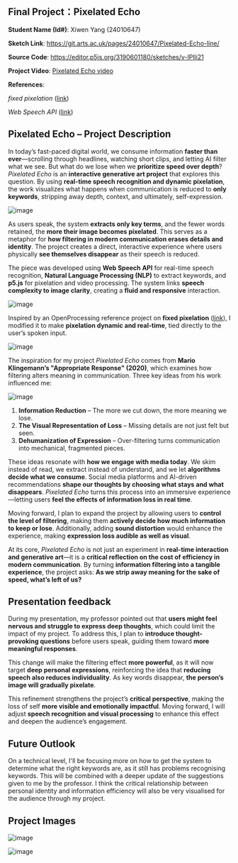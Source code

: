 

## Final Project：Pixelated Echo

**Student Name (Id#)**: Xiwen Yang (24010647)

**Sketch Link**: https://git.arts.ac.uk/pages/24010647/Pixelated-Echo-line/

**Source Code**: https://editor.p5js.org/3190601180/sketches/v-IPlli21

**Project Video**: [Pixelated Echo video](https://ual.cloud.panopto.eu/Panopto/Pages/Viewer.aspx?id=d4274058-b6f7-4da3-b217-b2a5012efcd6)  

**References**: 

*fixed pixelation* ([link](https://openprocessing.org/sketch/2456109)) 

*Web Speech API* ([link](https://developer.mozilla.org/en-US/docs/Web/API/Web_Speech_API)) 


## Pixelated Echo – Project Description 

In today’s fast-paced digital world, we consume information **faster than ever**—scrolling through headlines, watching short clips, and letting AI filter what we see. But what do we lose when we **prioritize speed over depth**? *Pixelated Echo* is an **interactive generative art project** that explores this question. By using **real-time speech recognition and dynamic pixelation**, the work visualizes what happens when communication is reduced to **only keywords**, stripping away depth, context, and ultimately, self-expression.

![image](https://git.arts.ac.uk/24010647/Critical-Coding-Two-Notebook/assets/1301/44cb2f3d-3f18-4a67-89bb-e0d32a33e372)

As users speak, the system **extracts only key terms**, and the fewer words retained, the **more their image becomes pixelated**. This serves as a metaphor for **how filtering in modern communication erases details and identity**. The project creates a direct, interactive experience where users physically **see themselves disappear** as their speech is reduced.  

The piece was developed using **Web Speech API** for real-time speech recognition, **Natural Language Processing (NLP)** to extract keywords, and **p5.js** for pixelation and video processing. The system links **speech complexity to image clarity**, creating a **fluid and responsive** interaction. 

![image](https://git.arts.ac.uk/24010647/Critical-Coding-Two-Notebook/assets/1301/4e61de0a-93a0-4741-b7bf-7c482021c423)

Inspired by an OpenProcessing reference project on **fixed pixelation** ([link](https://openprocessing.org/sketch/2456109)), I modified it to make **pixelation dynamic and real-time**, tied directly to the user’s spoken input.  

![image](https://git.arts.ac.uk/24010647/Critical-Coding-Two-Notebook/assets/1301/0649f5f2-0c3f-490b-8ede-c6a0a00df5b3)

The inspiration for my project *Pixelated Echo* comes from **Mario Klingemann’s "Appropriate Response" (2020)**, which examines how filtering alters meaning in communication. Three key ideas from his work influenced me:

![image](https://git.arts.ac.uk/24010647/Critical-Coding-Two-Notebook/assets/1301/b60e7d3d-8efc-40ce-913f-0cc35be992f4)

1. **Information Reduction** – The more we cut down, the more meaning we lose.  
2. **The Visual Representation of Loss** – Missing details are not just felt but seen.  
3. **Dehumanization of Expression** – Over-filtering turns communication into mechanical, fragmented pieces.  

These ideas resonate with **how we engage with media today**. We skim instead of read, we extract instead of understand, and we let **algorithms decide what we consume**. Social media platforms and AI-driven recommendations **shape our thoughts by choosing what stays and what disappears**. *Pixelated Echo* turns this process into an immersive experience—letting users **feel the effects of information loss in real time**.  

Moving forward, I plan to expand the project by allowing users to **control the level of filtering**, making them **actively decide how much information to keep or lose**. Additionally, adding **sound distortion** would enhance the experience, making **expression loss audible as well as visual**.  

At its core, *Pixelated Echo* is not just an experiment in **real-time interaction and generative art**—it is a **critical reflection on the cost of efficiency in modern communication**. By turning **information filtering into a tangible experience**, the project asks: **As we strip away meaning for the sake of speed, what’s left of us?**  

## Presentation feedback

During my presentation, my professor pointed out that **users might feel nervous and struggle to express deep thoughts**, which could limit the impact of my project. To address this, I plan to **introduce thought-provoking questions** before users speak, guiding them toward **more meaningful responses**.  

This change will make the filtering effect **more powerful**, as it will now target **deep personal expressions**, reinforcing the idea that **reducing speech also reduces individuality**. As key words disappear, **the person’s image will gradually pixelate**.

This refinement strengthens the project’s **critical perspective**, making the loss of self **more visible and emotionally impactful**. Moving forward, I will adjust **speech recognition and visual processing** to enhance this effect and deepen the audience’s engagement.

## Future Outlook

On a technical level, I'll be focusing more on how to get the system to determine what the right keywords are, as it still has problems recognising keywords. This will be combined with a deeper update of the suggestions given to me by the professor. I think the critical relationship between personal identity and information efficiency will also be very visualised for the audience through my project.

## Project Images

![image](https://git.arts.ac.uk/24010647/Critical-Coding-Two-Notebook/assets/1301/4cf4f07b-ce3f-4222-809d-65d72a6bca47)

![image](https://git.arts.ac.uk/24010647/Critical-Coding-Two-Notebook/assets/1301/fe8d857b-edee-4852-97ce-f52f23ccd32a)


